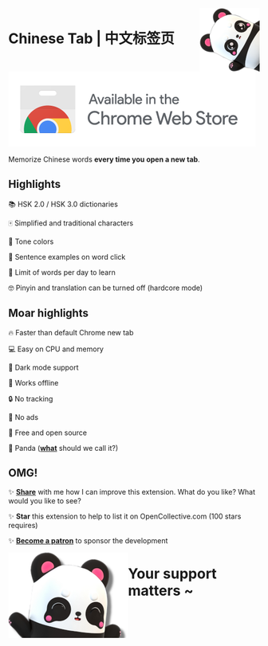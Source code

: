 <img align="right" src=images/panda.png>

# Chinese Tab | 中文标签页

[![Chrome](images/web_store.png)](https://chrome.google.com/extensions/detail/kpalceplnmfdppclclfnljimdjdbhcid/)

Memorize Chinese words ****every time you open a new tab****.

## Highlights

📚 HSK 2.0 / HSK 3.0 dictionaries

🀄 Simplified and traditional characters

🌈 Tone colors

📖 Sentence examples on word click

🎯 Limit of words per day to learn

🤓 Pinyin and translation can be turned off (hardcore mode)

## Moar highlights

🔥 Faster than default Chrome new tab

💻 Easy on CPU and memory

🌙 Dark mode support

📴 Works offline

🔒 No tracking

📛 No ads

💖 Free and open source

🐼 Panda (**[what](https://docs.google.com/forms/d/e/1FAIpQLSeEHeXCMW9OXlkBk0tG7lxZgNbXqe2xharlv0STSH94DuM6FA/viewform)** should we call it?)

## OMG!

✨ **[Share](https://docs.google.com/forms/d/e/1FAIpQLSeEHeXCMW9OXlkBk0tG7lxZgNbXqe2xharlv0STSH94DuM6FA/viewform)** with me how I can improve this extension. What do you like? What would you like to see?

✨ **Star** this extension to help to list it on OpenCollective.com (100 stars requires)

✨ **[Become a patron](https://www.patreon.com/koyno)** to sponsor the development

<!-- ### **Your support matters** -->

<!-- ![Panda](images/panda_easter.png) -->

<img align="left" src=images/panda_easter.png><h1>Your support matters ~</h2>